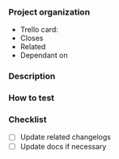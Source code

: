 ### Project organization

- Trello card: <!-- add link to trello card if any -->
- Closes <!-- add link to issue that this PR fixes if any -->
- Related <!-- add link to related issue if any -->
- Dependant on <!-- add link to dependant PR if any -->

### Description

<!-- A concise description of what this PR is fixing or adding -->

### How to test

<!-- A concise explanation how to test this PR with links -->

### Checklist

- [ ] Update related changelogs <!-- Check [root's CHANGELOG.md](/CHANGELOG.md) to access the right changelogs -->
- [ ] Update docs if necessary <!-- Docs in https://github.com/liteflow-labs/liteflow-js/tree/main/docs/pages/starter-kit -->
